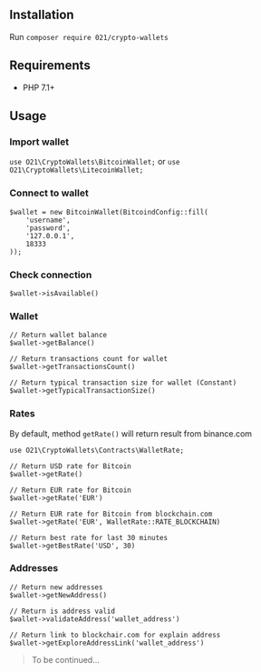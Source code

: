 ## Installation 

Run ```composer require 021/crypto-wallets```

## Requirements

- PHP 7.1+

## Usage

### Import wallet 

```use O21\CryptoWallets\BitcoinWallet;``` 
or 
```use O21\CryptoWallets\LitecoinWallet;``` 

### Connect to wallet 

```
$wallet = new BitcoinWallet(BitcoindConfig::fill(
    'username',
    'password',
    '127.0.0.1',
    18333
));
```

### Check connection 
```$wallet->isAvailable()```

### Wallet
```
// Return wallet balance 
$wallet->getBalance()

// Return transactions count for wallet
$wallet->getTransactionsCount()

// Return typical transaction size for wallet (Constant)
$wallet->getTypicalTransactionSize()
``` 

### Rates

By default, method ```getRate()``` will return result from binance.com

```
use O21\CryptoWallets\Contracts\WalletRate;

// Return USD rate for Bitcoin 
$wallet->getRate() 

// Return EUR rate for Bitcoin 
$wallet->getRate('EUR') 

// Return EUR rate for Bitcoin from blockchain.com
$wallet->getRate('EUR', WalletRate::RATE_BLOCKCHAIN)

// Return best rate for last 30 minutes 
$wallet->getBestRate('USD', 30)
```

### Addresses
```
// Return new addresses
$wallet->getNewAddress()

// Return is address valid 
$wallet->validateAddress('wallet_address')

// Return link to blockchair.com for explain address
$wallet->getExploreAddressLink('wallet_address')
```

> To be continued...